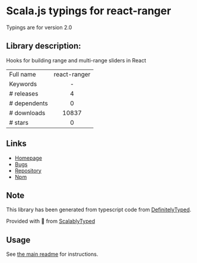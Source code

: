 
# Scala.js typings for react-ranger

Typings are for version 2.0

## Library description:
Hooks for building range and multi-range sliders in React

|                    |                 |
| ------------------ | :-------------: |
| Full name          | react-ranger |
| Keywords           | - |
| # releases         | 4 |
| # dependents       | 0 |
| # downloads        | 10837 |
| # stars            | 0 |

## Links
- [Homepage](https://github.com/tannerlinsley/react-ranger#readme)
- [Bugs](https://github.com/tannerlinsley/react-ranger/issues)
- [Repository](https://github.com/tannerlinsley/react-ranger)
- [Npm](https://www.npmjs.com/package/react-ranger)
    


## Note
This library has been generated from typescript code from [DefinitelyTyped](https://definitelytyped.org).

Provided with :purple_heart: from [ScalablyTyped](https://github.com/oyvindberg/ScalablyTyped)

## Usage
See [the main readme](../../readme.md) for instructions.


